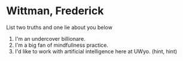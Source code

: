 # Wittman, Frederick
List two truths and one lie about you below

1. I'm an undercover billionare.
2. I'm a big fan of mindfullness practice.
3. I'd like to work with artificial intelligence here at UWyo. (hint, hint)



